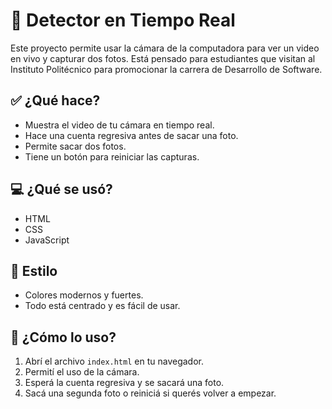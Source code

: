 ﻿# 🎥 Detector en Tiempo Real

Este proyecto permite usar la cámara de la computadora para ver un video en vivo y capturar dos fotos. Está pensado para estudiantes que visitan al Instituto Politécnico para promocionar la carrera de Desarrollo de Software.

## ✅ ¿Qué hace?

- Muestra el video de tu cámara en tiempo real.
- Hace una cuenta regresiva antes de sacar una foto.
- Permite sacar dos fotos.
- Tiene un botón para reiniciar las capturas.

## 💻 ¿Qué se usó?

- HTML
- CSS
- JavaScript

## 🎨 Estilo

- Colores modernos y fuertes.
- Todo está centrado y es fácil de usar.

## 📌 ¿Cómo lo uso?

1. Abrí el archivo `index.html` en tu navegador.
2. Permití el uso de la cámara.
3. Esperá la cuenta regresiva y se sacará una foto.
4. Sacá una segunda foto o reiniciá si querés volver a empezar.

